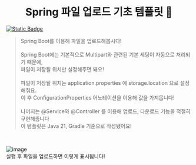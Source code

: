 <h1 align="center">Spring 파일 업로드 기초 템플릿 👋</h1>

<p>
  <a href="/" target="_blank">
    <img alt="Static Badge" src="https://img.shields.io/badge/License-ASLv2-yellow" />
  </a>
</p>


> Spring Boot를 이용해 파일을 업로드해봅시다! <br><br>
> Spring Boot에는 기본적으로 Multipart와 관련된 기본 세팅이 자동으로 처리되기 때문에,  <br>
> 파일이 저장될 위치만 설정해주면 돼요! <br><br>
> 파일이 저장될 위치는 application.properties 에 storage.location 으로 설정해줘요. <br>
> 이 후 ConfigurationProperties 어노테이션을 이용해 값을 가져옵니다! <br><br>
> 나머지는 @Service와 @Controller 를 이용해 업로드, 다운로드 기능을 적절히 구현해줍니다 <br>
> 이 템플릿은 Java 21, Gradle 기준으로 작성됐어요! <br>
> 

<br>


![image](https://github.com/binary-river/usemultipart/assets/66468384/9ee55cb7-bcc9-459b-9c84-7456b1fbd77f)
<br>
실행 후 파일을 업로드하면 이렇게 표시됩니다!



